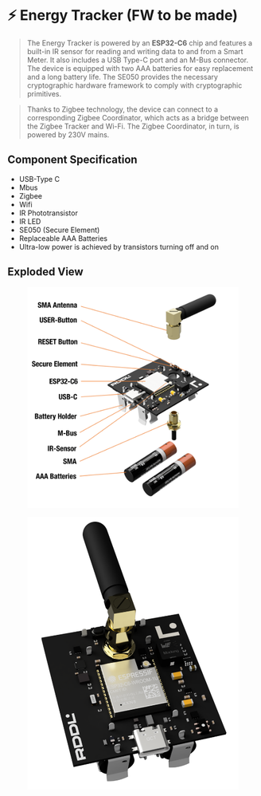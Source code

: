 # ⚡ Energy Tracker (FW to be made)

> The Energy Tracker is powered by an **ESP32-C6** chip and features a built-in IR sensor for reading and writing data to and from a Smart Meter. It also includes a USB Type-C port and an M-Bus connector. The device is equipped with two AAA batteries for easy replacement and a long battery life. The SE050 provides the necessary cryptographic hardware framework to comply with cryptographic primitives.

> Thanks to Zigbee technology, the device can connect to a corresponding Zigbee Coordinator, which acts as a bridge between the Zigbee Tracker and Wi-Fi. The Zigbee Coordinator, in turn, is powered by 230V mains.

## Component Specification

* USB-Type C
* Mbus
* Zigbee
* Wifi
* IR Phototransistor
* IR LED
* SE050 (Secure Element)
* Replaceable AAA Batteries
* Ultra-low power is achieved by transistors turning off and on

## Exploded View

<figure><img src="../../.gitbook/assets/image (4) (1).png" alt=""><figcaption></figcaption></figure>

<figure><img src="../../.gitbook/assets/image (6) (1).png" alt=""><figcaption></figcaption></figure>

